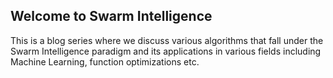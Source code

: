 ## Welcome to Swarm Intelligence

This is a blog series where we discuss various algorithms that fall under the Swarm Intelligence paradigm and its applications in
various fields including Machine Learning, function optimizations etc.